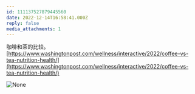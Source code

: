 ```yaml
---
id: 111137527879445560
date: 2022-12-14T16:58:41.000Z
reply: false
media_attachments: 1
---
```


咖啡和茶的比较。  
[https://www.washingtonpost.com/wellness/interactive/2022/coffee-vs-tea-nutrition-health/](https://www.washingtonpost.com/wellness/interactive/2022/coffee-vs-tea-nutrition-health/)

![None](https://files.e5n.cc/media_attachments/files/111/219/478/952/394/997/original/89e4d58c19d71071.jfif)
